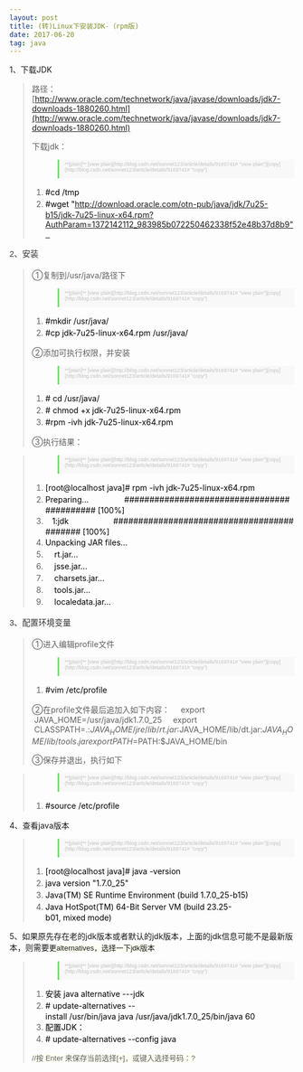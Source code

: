 ```yaml
---
layout: post
title: (转)Linux下安装JDK-（rpm版)  
date: 2017-06-20 
tag: java
---
```


1、下载JDK

> 路径：[http://www.oracle.com/technetwork/java/javase/downloads/jdk7-downloads-1880260.html](http://www.oracle.com/technetwork/java/javase/downloads/jdk7-downloads-1880260.html)
> 
> 下载jdk：
> 
> <div>
> 
> <div style="line-height: 21px; padding-left: 45px;">
> 
> <div style="line-height: normal; padding: 3px 8px 10px 10px; font-size: 9px; font-family: Verdana, Geneva, Arial, Helvetica, sans-serif; color: silver; background-color: rgb(248, 248, 248); border-left: 3px solid rgb(108, 226, 108);">**[plain]** [view plain](http://blog.csdn.net/sonnet123/article/details/9169741# "view plain")[copy](http://blog.csdn.net/sonnet123/article/details/9169741# "copy")</div>
> 
> </div>
> 
> 1.  <span style="line-height: 21px; margin: 0px; padding: 0px; border: none; color: black; background-color: inherit;">#cd /tmp  </span>
> 2.  <span style="line-height: 21px; margin: 0px; padding: 0px; border: none; color: black; background-color: inherit;">#wget "http://download.oracle.com/otn-pub/java/jdk/7u25-b15/jdk-7u25-linux-x64.rpm?AuthParam=1372142112_983985b072250462338f52e48b37d8b9"  </span>
> 
> </div>

<span style="line-height: 26px; color: rgb(51, 51, 51); font-family: Arial; font-size: 14.4px;">2、安装</span>

> ①复制到/usr/java/路径下
> 
> <div>
> 
> <div style="line-height: 21px; padding-left: 45px;">
> 
> <div style="line-height: normal; padding: 3px 8px 10px 10px; font-size: 9px; font-family: Verdana, Geneva, Arial, Helvetica, sans-serif; color: silver; background-color: rgb(248, 248, 248); border-left: 3px solid rgb(108, 226, 108);">**[plain]** [view plain](http://blog.csdn.net/sonnet123/article/details/9169741# "view plain")[copy](http://blog.csdn.net/sonnet123/article/details/9169741# "copy")</div>
> 
> </div>
> 
> 1.  <span style="line-height: 21px; margin: 0px; padding: 0px; border: none; color: black; background-color: inherit;">#mkdir /usr/java/  </span>
> 2.  <span style="line-height: 21px; margin: 0px; padding: 0px; border: none; color: black; background-color: inherit;">#cp jdk-7u25-linux-x64.rpm /usr/java/  </span>
> 
> </div>
> 
> ②添加可执行权限，并安装
> 
> <div>
> 
> <div style="line-height: 21px; padding-left: 45px;">
> 
> <div style="line-height: normal; padding: 3px 8px 10px 10px; font-size: 9px; font-family: Verdana, Geneva, Arial, Helvetica, sans-serif; color: silver; background-color: rgb(248, 248, 248); border-left: 3px solid rgb(108, 226, 108);">**[plain]** [view plain](http://blog.csdn.net/sonnet123/article/details/9169741# "view plain")[copy](http://blog.csdn.net/sonnet123/article/details/9169741# "copy")</div>
> 
> </div>
> 
> 1.  <span style="line-height: 21px; margin: 0px; padding: 0px; border: none; color: black; background-color: inherit;"># cd /usr/java/  </span>
> 2.  <span style="line-height: 21px; margin: 0px; padding: 0px; border: none; color: black; background-color: inherit;"># chmod +x jdk-7u25-linux-x64.rpm   </span>
> 3.  <span style="line-height: 21px; margin: 0px; padding: 0px; border: none; color: black; background-color: inherit;">#rpm -ivh jdk-7u25-linux-x64.rpm  </span>
> 
> </div>
> 
> ③执行结果：

> <div>
> 
> <div style="line-height: 21px; padding-left: 45px;">
> 
> <div style="line-height: normal; padding: 3px 8px 10px 10px; font-size: 9px; font-family: Verdana, Geneva, Arial, Helvetica, sans-serif; color: silver; background-color: rgb(248, 248, 248); border-left: 3px solid rgb(108, 226, 108);">**[plain]** [view plain](http://blog.csdn.net/sonnet123/article/details/9169741# "view plain")[copy](http://blog.csdn.net/sonnet123/article/details/9169741# "copy")</div>
> 
> </div>
> 
> 1.  <span style="line-height: 21px; margin: 0px; padding: 0px; border: none; color: black; background-color: inherit;">[root@localhost java]# rpm -ivh jdk-7u25-linux-x64.rpm   </span>
> 2.  <span style="line-height: 21px; margin: 0px; padding: 0px; border: none; color: black; background-color: inherit;">Preparing...                ########################################### [100%]  </span>
> 3.  <span style="line-height: 21px; margin: 0px; padding: 0px; border: none; color: black; background-color: inherit;">   1:jdk                    ########################################### [100%]  </span>
> 4.  <span style="line-height: 21px; margin: 0px; padding: 0px; border: none; color: black; background-color: inherit;">Unpacking JAR files...  </span>
> 5.  <span style="line-height: 21px; margin: 0px; padding: 0px; border: none; color: black; background-color: inherit;">    rt.jar...  </span>
> 6.  <span style="line-height: 21px; margin: 0px; padding: 0px; border: none; color: black; background-color: inherit;">    jsse.jar...  </span>
> 7.  <span style="line-height: 21px; margin: 0px; padding: 0px; border: none; color: black; background-color: inherit;">    charsets.jar...  </span>
> 8.  <span style="line-height: 21px; margin: 0px; padding: 0px; border: none; color: black; background-color: inherit;">    tools.jar...  </span>
> 9.  <span style="line-height: 21px; margin: 0px; padding: 0px; border: none; color: black; background-color: inherit;">    localedata.jar...  </span>
> 
> </div>

<span style="line-height: 26px; color: rgb(51, 51, 51); font-family: Arial; font-size: 14.4px;">3、配置环境变量</span>

> ①进入编辑pro<wbr>file文件
> 
> <div>
> 
> <div style="line-height: 21px; padding-left: 45px;">
> 
> <div style="line-height: normal; padding: 3px 8px 10px 10px; font-size: 9px; font-family: Verdana, Geneva, Arial, Helvetica, sans-serif; color: silver; background-color: rgb(248, 248, 248); border-left: 3px solid rgb(108, 226, 108);">**[plain]** [view plain](http://blog.csdn.net/sonnet123/article/details/9169741# "view plain")[copy](http://blog.csdn.net/sonnet123/article/details/9169741# "copy")</div>
> 
> </div>
> 
> 1.  <span style="line-height: 21px; margin: 0px; padding: 0px; border: none; color: black; background-color: inherit;">#vim /etc/profile  </span>
> 
> </div>
> 
> ②在pro<wbr>file文件最后追加入如下内容：
>     export  JAVA_HOME=/usr/java/jdk1.7.0_25
>     export  CLASSPATH=.:$JAVA_HOME/jre/lib/rt.jar:$JAVA_HOME/lib/dt.jar:$JAVA_HOME/lib/tools.jar
>     export  PATH=$PATH:$JAVA_HOME/bin
> 
> ③保存并退出，执行如下

> <div>
> 
> <div style="line-height: 21px; padding-left: 45px;">
> 
> <div style="line-height: normal; padding: 3px 8px 10px 10px; font-size: 9px; font-family: Verdana, Geneva, Arial, Helvetica, sans-serif; color: silver; background-color: rgb(248, 248, 248); border-left: 3px solid rgb(108, 226, 108);">**[plain]** [view plain](http://blog.csdn.net/sonnet123/article/details/9169741# "view plain")[copy](http://blog.csdn.net/sonnet123/article/details/9169741# "copy")</div>
> 
> </div>
> 
> 1.  <span style="line-height: 21px; margin: 0px; padding: 0px; border: none; color: black; background-color: inherit;">#source /etc/profile  </span>
> 
> </div>

4、查看java版本

> <div>
> 
> <div style="line-height: 21px; padding-left: 45px;">
> 
> <div style="line-height: normal; padding: 3px 8px 10px 10px; font-size: 9px; font-family: Verdana, Geneva, Arial, Helvetica, sans-serif; color: silver; background-color: rgb(248, 248, 248); border-left: 3px solid rgb(108, 226, 108);">**[plain]** [view plain](http://blog.csdn.net/sonnet123/article/details/9169741# "view plain")[copy](http://blog.csdn.net/sonnet123/article/details/9169741# "copy")</div>
> 
> </div>
> 
> 1.  <span style="line-height: 21px; margin: 0px; padding: 0px; border: none; color: black; background-color: inherit;">[root@localhost java]# java -version  </span>
> 2.  <span style="line-height: 21px; margin: 0px; padding: 0px; border: none; color: black; background-color: inherit;">java version "1.7.0_25"  </span>
> 3.  <span style="line-height: 21px; margin: 0px; padding: 0px; border: none; color: black; background-color: inherit;">Java(TM) SE Runtime Environment (build 1.7.0_25-b15)  </span>
> 4.  <span style="line-height: 21px; margin: 0px; padding: 0px; border: none; color: black; background-color: inherit;">Java HotSpot(TM) 64-Bit Server VM (build 23.25-b01, mixed mode)  </span>
> 
> </div>

5、如果原先存在老的jdk版本或者默认的jdk版本，上面的jdk信息可能不是最新版本，则需要<span style="line-height: 19px; font-family: Verdana, Arial, Helvetica, sans-serif; font-size: 13px; background-color: rgb(254, 254, 242);">更alternatives，选择一下jdk版本</span>

> <span style="line-height: 19px; font-family: Verdana, Arial, Helvetica, sans-serif; font-size: 13px; background-color: rgb(254, 254, 242);"></span>
> 
> <div>
> 
> <div style="line-height: 21px; padding-left: 45px;">
> 
> <div style="line-height: normal; padding: 3px 8px 10px 10px; font-size: 9px; font-family: Verdana, Geneva, Arial, Helvetica, sans-serif; color: silver; background-color: rgb(248, 248, 248); border-left: 3px solid rgb(108, 226, 108);">**[plain]** [view plain](http://blog.csdn.net/sonnet123/article/details/9169741# "view plain")[copy](http://blog.csdn.net/sonnet123/article/details/9169741# "copy")</div>
> 
> </div>
> 
> 1.  <span style="line-height: 21px; margin: 0px; padding: 0px; border: none; color: black; background-color: inherit;">安装 java alternative ---jdk  </span>
> 2.  <span style="line-height: 21px; margin: 0px; padding: 0px; border: none; color: black; background-color: inherit;"># update-alternatives --install /usr/bin/java java /usr/java/jdk1.7.0_25/bin/java 60  </span>
> 3.  <span style="line-height: 21px; margin: 0px; padding: 0px; border: none; color: black; background-color: inherit;">配置JDK：  </span>
> 4.  <span style="line-height: 21px; margin: 0px; padding: 0px; border: none; color: black; background-color: inherit;"># update-alternatives --config java  </span>
> 
> </div>
> 
> <span style="line-height: 19px; font-family: Verdana, Arial, Helvetica, sans-serif; font-size: 13px; background-color: rgb(254, 254, 242);">//按 Enter 来保存当前选择[+]，或键入选择号码：?</span>
